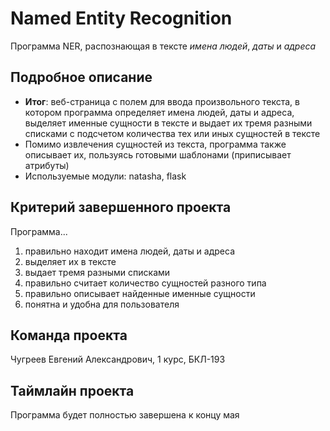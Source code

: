 # Named Entity Recognition

Программа NER, распознающая в тексте *имена людей*, *даты* и *адреса*

## Подробное описание

- **Итог**: веб-страница с полем для ввода произвольного текста, в котором программа определяет имена людей, даты и адреса, выделяет именные сущности в тексте и выдает их тремя разными списками с подсчетом количества тех или иных сущностей в тексте
- Помимо извлечения сущностей из текста, программа также описывает их, пользуясь готовыми шаблонами (приписывает атрибуты)
- Используемые модули: natasha, flask

## Критерий завершенного проекта

Программа...
1) правильно находит имена людей, даты и адреса
2) выделяет их в тексте
3) выдает тремя разными списками 
4) правильно считает количество сущностей разного типа
5) правильно описывает найденные именные сущности
6) понятна и удобна для пользователя

## Команда проекта

Чугреев Евгений Александрович, 1 курс, БКЛ-193

## Таймлайн проекта

Программа будет полностью завершена к концу мая
